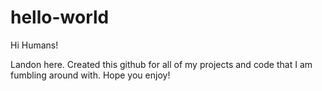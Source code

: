 # hello-world

Hi Humans! 

Landon here. Created this github for all of my projects and code that I am fumbling around with. Hope you enjoy!

